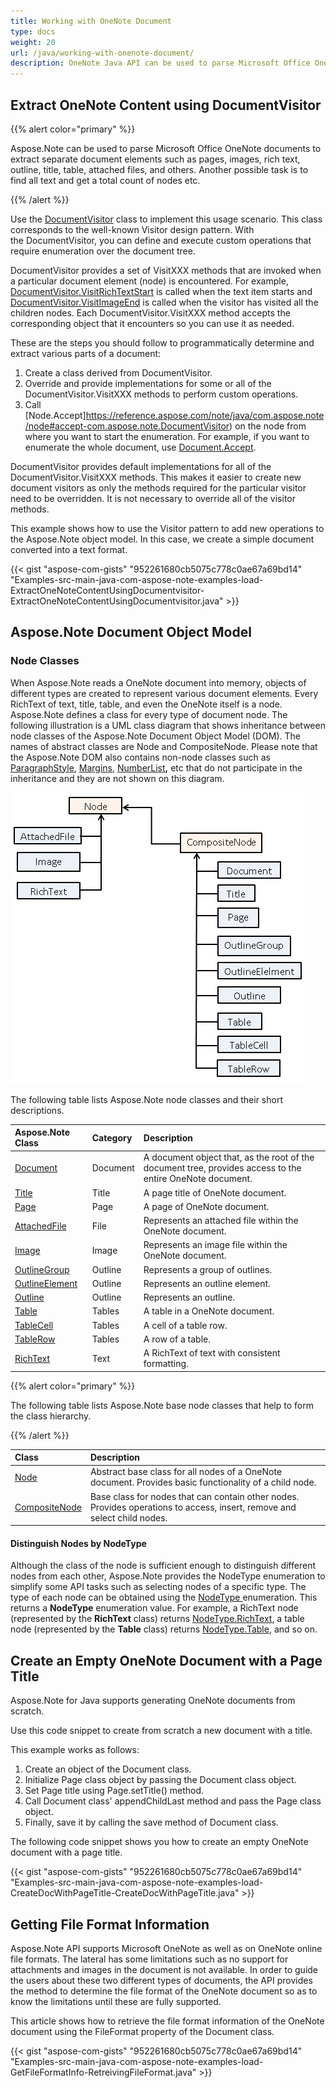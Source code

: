 ```yaml
---
title: Working with OneNote Document
type: docs
weight: 20
url: /java/working-with-onenote-document/
description: OneNote Java API can be used to parse Microsoft Office OneNote documents to extract separate document elements such as pages, images, rich text, outline, title, table, attached files, and others. Another possible task is to find all text and get a total count of nodes etc.
---
```


## **Extract OneNote Content using DocumentVisitor**
{{% alert color="primary" %}} 

Aspose.Note can be used to parse Microsoft Office OneNote documents to extract separate document elements such as pages, images, rich text, outline, title, table, attached files, and others. Another possible task is to find all text and get a total count of nodes etc.

{{% /alert %}} 

Use the [DocumentVisitor](https://reference.aspose.com/note/java/com.aspose.note/DocumentVisitor) class to implement this usage scenario. This class corresponds to the well-known Visitor design pattern. With the DocumentVisitor, you can define and execute custom operations that require enumeration over the document tree.

DocumentVisitor provides a set of VisitXXX methods that are invoked when a particular document element (node) is encountered. For example, [DocumentVisitor.VisitRichTextStart](https://reference.aspose.com/note/java/com.aspose.note/DocumentVisitor#visitRichTextStart-com.aspose.note.RichText-) is called when the text item starts and [DocumentVisitor.VisitImageEnd](https://reference.aspose.com/note/java/com.aspose.note/DocumentVisitor#visitImageEnd-com.aspose.note.Image-) is called when the visitor has visited all the children nodes. Each DocumentVisitor.VisitXXX method accepts the corresponding object that it encounters so you can use it as needed.

These are the steps you should follow to programmatically determine and extract various parts of a document:

1. Create a class derived from DocumentVisitor.
1. Override and provide implementations for some or all of the DocumentVisitor.VisitXXX methods to perform custom operations.
1. Call [Node.Accept]https://reference.aspose.com/note/java/com.aspose.note/node#accept-com.aspose.note.DocumentVisitor) on the node from where you want to start the enumeration. For example, if you want to enumerate the whole document, use [Document.Accept](https://reference.aspose.com/note/java/com.aspose.note/Document#accept-com.aspose.note.DocumentVisitor-).

DocumentVisitor provides default implementations for all of the DocumentVisitor.VisitXXX methods. This makes it easier to create new document visitors as only the methods required for the particular visitor need to be overridden. It is not necessary to override all of the visitor methods.

This example shows how to use the Visitor pattern to add new operations to the Aspose.Note object model. In this case, we create a simple document converted into a text format.

{{< gist "aspose-com-gists" "952261680cb5075c778c0ae67a69bd14" "Examples-src-main-java-com-aspose-note-examples-load-ExtractOneNoteContentUsingDocumentvisitor-ExtractOneNoteContentUsingDocumentvisitor.java" >}}
## **Aspose.Note Document Object Model**
### **Node Classes**
When Aspose.Note reads a OneNote document into memory, objects of different types are created to represent various document elements. Every RichText of text, title, table, and even the OneNote itself is a node. Aspose.Note defines a class for every type of document node.
The following illustration is a UML class diagram that shows inheritance between node classes of the Aspose.Note Document Object Model (DOM). The names of abstract classes are Node and CompositeNode. Please note that the Aspose.Note DOM also contains non-node classes such as [ParagraphStyle](https://reference.aspose.com/note/java/com.aspose.note/ParagraphStyle), [Margins](https://reference.aspose.com/note/java/com.aspose.note/Margins), [NumberList](https://reference.aspose.com/note/java/com.aspose.note/NumberList)**,** etc that do not participate in the inheritance and they are not shown on this diagram.

![todo:image_alt_text](working-with-onenote-document_1.png)

The following table lists Aspose.Note node classes and their short descriptions.

|**Aspose.Note Class**|**Category**|**Description**|
| :- | :- | :- |
|[Document](https://reference.aspose.com/note/java/com.aspose.note/Document)|Document|A document object that, as the root of the document tree, provides access to the entire OneNote document.|
|[Title](https://reference.aspose.com/note/java/com.aspose.note/Title)|Title|A page title of OneNote document.|
|[Page](https://reference.aspose.com/note/java/com.aspose.note/Page)|Page|A page of OneNote document.|
|[AttachedFile](https://reference.aspose.com/note/java/com.aspose.note/AttachedFile)|File|Represents an attached file within the OneNote document.|
|[Image](https://reference.aspose.com/note/java/com.aspose.note/Image)|Image|Represents an image file within the OneNote document.|
|[OutlineGroup](https://reference.aspose.com/note/java/com.aspose.note/OutlineGroup)|Outline|Represents a group of outlines.|
|[OutlineElement](https://reference.aspose.com/note/java/com.aspose.note/OutlineElement)|Outline|Represents an outline element.|
|[Outline](https://reference.aspose.com/note/java/com.aspose.note/Outline)|Outline|Represents an outline.|
|[Table](https://reference.aspose.com/note/java/com.aspose.note/Table)|Tables|A table in a OneNote document.|
|[TableCell](https://reference.aspose.com/note/java/com.aspose.note/TableCell)|Tables|A cell of a table row.|
|[TableRow](https://reference.aspose.com/note/java/com.aspose.note/TableRow)|Tables|A row of a table.|
|[RichText](https://reference.aspose.com/note/java/com.aspose.note/RichText)|Text|A RichText of text with consistent formatting.|
{{% alert color="primary" %}} 

The following table lists Aspose.Note base node classes that help to form the class hierarchy.

{{% /alert %}} 

|**Class**|**Description**|
| :- | :- |
|[Node](https://reference.aspose.com/note/java/com.aspose.note/Node)|Abstract base class for all nodes of a OneNote document. Provides basic functionality of a child node.|
|[CompositeNode](https://reference.aspose.com/note/java/com.aspose.note/CompositeNodeBase)|Base class for nodes that can contain other nodes. Provides operations to access, insert, remove and select child nodes.|
#### **Distinguish Nodes by NodeType**

Although the class of the node is sufficient enough to distinguish different nodes from each other, Aspose.Note provides the NodeType enumeration to simplify some API tasks such as selecting nodes of a specific type. The type of each node can be obtained using the [NodeType ](https://reference.aspose.com/note/java/com.aspose.note/NodeType)enumeration. This returns a **NodeType** enumeration value. For example, a RichText node (represented by the **RichText** class) returns [NodeType.RichText](https://reference.aspose.com/note/java/com.aspose.note/RichText), a table node (represented by the **Table** class) returns [NodeType.Table](https://reference.aspose.com/note/java/com.aspose.note/NodeType), and so on.
## **Create an Empty OneNote Document with a Page Title**
Aspose.Note for Java supports generating OneNote documents from scratch.

Use this code snippet to create from scratch a new document with a title.

This example works as follows:

1. Create an object of the Document class.
1. Initialize Page class object by passing the Document class object.
1. Set Page title using Page.setTitle() method.
1. Call Document class' appendChildLast method and pass the Page class object.
1. Finally, save it by calling the save method of Document class.

The following code snippet shows you how to create an empty OneNote document with a page title.

{{< gist "aspose-com-gists" "952261680cb5075c778c0ae67a69bd14" "Examples-src-main-java-com-aspose-note-examples-load-CreateDocWithPageTitle-CreateDocWithPageTitle.java" >}}
## **Getting File Format Information**
Aspose.Note API supports Microsoft OneNote as well as on OneNote online file formats. The lateral has some limitations such as no support for attachments and images in the document is not available. In order to guide the users about these two different types of documents, the API provides the method to determine the file format of the OneNote document so as to know the limitations until these are fully supported.

This article shows how to retrieve the file format information of the OneNote document using the FileFormat property of the Document class.

{{< gist "aspose-com-gists" "952261680cb5075c778c0ae67a69bd14" "Examples-src-main-java-com-aspose-note-examples-load-GetFileFormatInfo-RetreivingFileFormat.java" >}}
